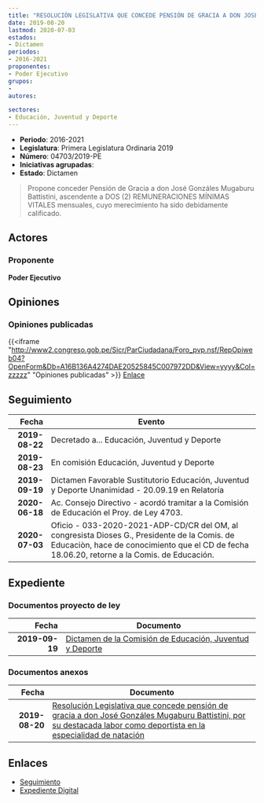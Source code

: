 ```yaml
---
title: "RESOLUCIÓN LEGISLATIVA QUE CONCEDE PENSIÓN DE GRACIA A DON JOSÉ GONZÁLES MUGABURU BATTISTINI, POR SU DESTACADA LABOR COMO DEPORTISTA EN LA ESPECIALIDAD DE NATACIÓN"
date: 2019-08-20
lastmod: 2020-07-03
estados:
- Dictamen
periodos:
- 2016-2021
proponentes:
- Poder Ejecutivo
grupos:
- 
autores:

sectores:
- Educación, Juventud y Deporte
---
```

- **Periodo**: 2016-2021
- **Legislatura**: Primera Legislatura Ordinaria 2019
- **Número**: 04703/2019-PE
- **Iniciativas agrupadas**: 
- **Estado**: Dictamen

> Propone conceder Pensión de Gracia a don José Gonzáles Mugaburu Battistini, ascendente a DOS (2) REMUNERACIONES MÍNIMAS VITALES mensuales, cuyo merecimiento ha sido debidamente calificado.


## Actores

### Proponente

**Poder Ejecutivo**

## Opiniones

### Opiniones publicadas

{{<iframe "http://www2.congreso.gob.pe/Sicr/ParCiudadana/Foro_pvp.nsf/RepOpiweb04?OpenForm&Db=A16B136A4274DAE20525845C007972DD&View=yyyy&Col=zzzzz" "Opiniones publicadas" >}}
[Enlace](http://www2.congreso.gob.pe/Sicr/ParCiudadana/Foro_pvp.nsf/RepOpiweb04?OpenForm&Db=A16B136A4274DAE20525845C007972DD&View=yyyy&Col=zzzzz)


## Seguimiento

| Fecha | Evento |
|------:|--------|
| **2019-08-22** | Decretado a... Educación, Juventud y Deporte |
| **2019-08-23** | En comisión Educación, Juventud y Deporte |
| **2019-09-19** | Dictamen Favorable Sustitutorio Educación, Juventud y Deporte Unanimidad - 20.09.19 en Relatoría |
| **2020-06-18** | Ac. Consejo Directivo - acordó tramitar a la Comisión de Educación el Proy. de Ley 4703. |
| **2020-07-03** | Oficio - 033-2020-2021-ADP-CD/CR del OM, al congresista Dioses G., Presidente de la Comis. de Educaciòn, hace de conocimiento que el CD de fecha 18.06.20, retorne a la Comis. de Educación. |

## Expediente

### Documentos proyecto de ley

| Fecha | Documento |
|------:|-----------|
| **2019-09-19** | [Dictamen de la Comisión de Educación, Juventud y Deporte](http://www.leyes.congreso.gob.pe/Documentos/2016_2021/Dictamenes/Proyectos_de_Ley/04703DC10MAY20190919.pdf) |

### Documentos anexos

| Fecha | Documento |
|------:|-----------|
| **2019-08-20** | [Resolución Legislativa que concede pensión de gracia a don José Gonzáles Mugaburu Battistini, por su destacada labor como deportista en la especialidad de natación](http://www.leyes.congreso.gob.pe/Documentos/2016_2021/Proyectos_de_Ley_y_de_Resoluciones_Legislativas/PL0470320190820.pdf) |

## Enlaces

- [Seguimiento](http://www2.congreso.gob.pe/Sicr/TraDocEstProc/CLProLey2016.nsf/f7fff46988ca05b1052578e100829cc7/42a1498a4241c13b0525845c006fa3af?OpenDocument)
- [Expediente Digital](http://www2.congreso.gob.pe/Sicr/TraDocEstProc/CLProLey2016.nsf/f7fff46988ca05b1052578e100829cc7/42a1498a4241c13b0525845c006fa3af?OpenDocument&Click=05257FB7005EB655.eb71d0cf91d8294e05256cdf006b5706/$Body/0.1C6C)

